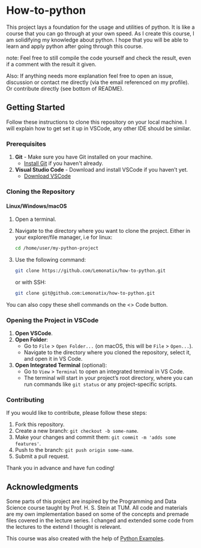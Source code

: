 # How-to-python

This project lays a foundation for the usage and utilities of python. It is like a course that you can go through at your own speed. 
As I create this course, I am solidifying my knowledge about python. I hope that you will be able to learn and apply python after going through this course. 

note: Feel free to still compile the code yourself and check the result, even if a comment with the result it given.

Also: If anything needs more explanation feel free to open an issue, discussion or contact me directly (via the email referenced on my profile). Or contribute directly (see bottom of README).

## Getting Started

Follow these instructions to clone this repository on your local machine. I will explain how to get set it up in VSCode, any other IDE should be similar.

### Prerequisites

1. **Git** - Make sure you have Git installed on your machine.  
   - [Install Git](https://git-scm.com/book/en/v2/Getting-Started-Installing-Git) if you haven't already.
2. **Visual Studio Code** - Download and install VSCode if you haven’t yet.  
   - [Download VSCode](https://code.visualstudio.com/Download)

### Cloning the Repository

#### Linux/Windows/macOS

1. Open a terminal.
2. Navigate to the directory where you want to clone the project. Either in your explorer/file manager, i.e for linux:

   ```bash
   cd /home/user/my-python-project
   ```

3. Use the following command:

   ```bash
   git clone https://github.com/Lemonatix/how-to-python.git
   ```
   or with SSH:
   ```bash
   git clone git@github.com:Lemonatix/how-to-python.git
   ```
   
You can also copy these shell commands on the <> Code button.

### Opening the Project in VSCode

1. **Open VSCode**.
2. **Open Folder**:
   - Go to `File` > `Open Folder...` (on macOS, this will be `File` > `Open...`).
   - Navigate to the directory where you cloned the repository, select it, and open it in VS Code.
3. **Open Integrated Terminal** (optional):
   - Go to `View` > `Terminal` to open an integrated terminal in VS Code.
   - The terminal will start in your project’s root directory, where you can run commands like `git status` or any project-specific scripts.

### Contributing

If you would like to contribute, please follow these steps:
1. Fork this repository.
2. Create a new branch: `git checkout -b some-name`.
3. Make your changes and commit them: `git commit -m 'adds some features'`.
4. Push to the branch: `git push origin some-name`.
5. Submit a pull request.

Thank you in advance and have fun coding!

## Acknowledgments

Some parts of this project are inspired by the Programming and Data Science course taught by Prof. H. S. Stein at TUM. All code and materials are my own implementation based on some of the concepts and premade files covered in the lecture series. I changed and extended some code from the lectures to the extend I thought is relevant.

This course was also created with the help of [Python Examples](https://pythonexamples.org/python/).
